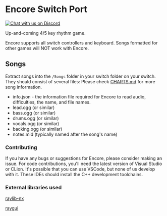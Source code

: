 # Encore Switch Port

[![Chat with us on Discord](https://cdn.jsdelivr.net/npm/@intergrav/devins-badges@3/assets/cozy/social/discord-plural_vector.svg)](https://discord.gg/GhkgVUAC9v)

Up-and-coming 4/5 key rhythm game.

Encore supports all switch controllers and keyboard. Songs formatted for other games will NOT work with Encore.

## Songs

Extract songs into the `/Songs` folder in your switch folder on your switch. They should consist of several files:
Please check [CHARTS.md](https://github.com/Encore-Developers/Encore/blob/main/CHARTS.md) for more song information.
- info.json - the information file required for Encore to read audio, difficulties, the name, and file names.
- lead.ogg (or similar)
- bass.ogg (or similar)
- drums.ogg (or similar)
- vocals.ogg (or similar)
- backing.ogg (or similar)
- notes.mid (typically named after the song's name)

### Contributing

If you have any bugs or suggestions for Encore, please consider making an issue.
For code contributions, you'll need the latest version of Visual Studio or CLion. It's possible that you can use VSCode, but none of us develop with it. These IDEs should install the C++ development toolchains.

### External libraries used
[raylib-nx](https://github.com/luizpestana/raylib-nx)

[raygui](https://github.com/raysan5/raygui)